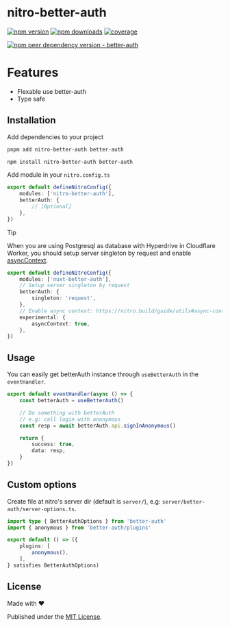 # nitro-better-auth

[![npm version][npm-version-src]][npm-version-href]
[![npm downloads][npm-downloads-src]][npm-downloads-href]
[![coverage][coverage-src]][coverage-href]

[![npm peer dependency version - better-auth][peer-deps-better-auth-src]][peer-deps-better-auth-href]

# Features

- Flexable use better-auth
- Type safe

## Installation

Add dependencies to your project

```bash [pnpm]
pnpm add nitro-better-auth better-auth
```

```bash [npm]
npm install nitro-better-auth better-auth
```

Add module in your `nitro.config.ts`

```typescript [nitro.config.ts]
export default defineNitroConfig({
	modules: ['nitro-better-auth'],
	betterAuth: {
		// [Optional]
	},
})
```

> [!TIP]
> When you are using Postgresql as database with Hyperdrive in Cloudflare Worker, you should setup server singleton by request and enable [asyncContext](https://nitro.build/guide/utils#async-context-experimental).

```typescript [nitro.config.ts]
export default defineNitroConfig({
	modules: ['nuxt-better-auth'],
	// Setup server singleton by request
	betterAuth: {
		singleton: 'request',
	},
	// Enable async context: https://nitro.build/guide/utils#async-context-experimental
	experimental: {
		asyncContext: true,
	},
})
```

## Usage

You can easily get betterAuth instance through `useBetterAuth` in the `eventHandler`.

```typescript
export default eventHandler(async () => {
	const betterAuth = useBetterAuth()

	// Do something with betterAuth
	// e.g: call login with anonymous
	const resp = await betterAuth.api.signInAnonymous()

	return {
		success: true,
		data: resp,
	}
})
```

## Custom options

Create file at nitro's server dir (default is `server/`), e.g: `server/better-auth/server-options.ts`.

```typescript [server/better-auth/server-options.ts]
import type { BetterAuthOptions } from 'better-auth'
import { anonymous } from 'better-auth/plugins'

export default () => ({
	plugins: [
		anonymous(),
	],
} satisfies BetterAuthOptions)
```

## License

Made with ❤️

Published under the [MIT License](https://github.com/aa900031/nitro-better-auth/blob/main/LICENSE).

<!-- Link Resources -->

[npm-version-src]: https://img.shields.io/npm/v/nitro-better-auth?style=flat&colorA=18181B&colorB=F0DB4F
[npm-version-href]: https://npmjs.com/package/nitro-better-auth
[npm-downloads-src]: https://img.shields.io/npm/dm/nitro-better-auth?style=flat&colorA=18181B&colorB=F0DB4F
[npm-downloads-href]: https://npmjs.com/package/nitro-better-auth
[coverage-src]: https://img.shields.io/codecov/c/gh/aa900031/nitro-better-auth?logo=codecov&style=flat&colorA=18181B&colorB=F0DB4F
[coverage-href]: https://codecov.io/gh/aa900031/nitro-better-auth
[peer-deps-better-auth-src]: https://img.shields.io/npm/dependency-version/nitro-better-auth/peer/better-auth?style=flat&colorA=18181B&colorB=F0DB4F
[peer-deps-better-auth-href]: https://www.npmjs.com/package/better-auth
